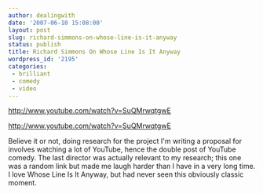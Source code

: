 ```yaml
---
author: dealingwith
date: '2007-06-10 15:08:00'
layout: post
slug: richard-simmons-on-whose-line-is-it-anyway
status: publish
title: Richard Simmons On Whose Line Is It Anyway
wordpress_id: '2195'
categories:
 - brilliant
 - comedy
 - video
---
```


http://www.youtube.com/watch?v=SuQMrwqtgwE

http://www.youtube.com/watch?v=SuQMrwqtgwE

Believe it or not, doing research for the project I'm writing a proposal for
involves watching a lot of YouTube, hence the double post of YouTube comedy.
The last director was actually relevant to my research; this one was a random
link but made me laugh harder than I have in a very long time. I love Whose
Line Is It Anyway, but had never seen this obviously classic moment.

